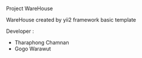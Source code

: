 Project WareHouse

WareHouse created by yii2 framework basic template 

Developer :
- Tharaphong Chamnan
- Gogo Warawut
